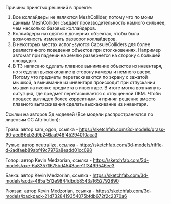 Причины принятых решений в проекте:
1. Все коллайдеры не являются MeshCollider, потому что по моим данным MeshCollider съедает производительность намного сильнее, чем несколько базовых коллайдеров.
2. Коллайдеры находятся в дочерних объектах, чтобы была возможность изменять разворот коллайдеров.
3. В некоторых местах используются CapsuleColliders для более реалистичного поведения объектов при столкновениях. Например автомат при падении на землю развернется на сторону с большей площадью.
4. В ТЗ написано сделать плавное вынимание объектов из инвентаря, но я сделал выскакивание в сторону камеры и немного вверх. Потому что предметы перетаскиваются по экрану с зажатой мышкой, а вынимание из инвентаря происходит при отпускании мышки на иконке предмета в инвентаре. В итоге могла возникнуть ситуация, где предмет перетаскивается с отпущенной ЛКМ. Чтобы процесс выглядел более корректным, я принял решение вместо плавного вытаскивания сделать выскакивание из инвентаря.



Ссылки на авторов 3д моделей (Все модели распространяются по лицензии CC Attribution):

Трава: автор sam_ogon, ссылка - https://sketchfab.com/3d-models/grass-90-aed86cb3d9b246aa946f45294010aca3

Ружье: автор neutralize, ссылка - https://sketchfab.com/3d-models/riffle-d-2adfaeb89abf49c7976a8eadd01cc098

Топор: автор Kevin Medzorian, ссылка - https://sketchfab.com/3d-models/axe-6a83571675bd4543aee11f3499546ee3

Банка: автор Kevin Medzorian, ссылка - https://sketchfab.com/3d-models/soda-485af512e9844dbdb8543a1652792890

Рюкзак: автор Kevin Medzorian, ссылка - https://sketchfab.com/3d-models/backpack-21d7328419354075bfdb672f2c2370a6

